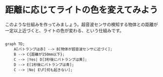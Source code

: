 # 距離に応じてライトの色を変えてみよう

このような仕組みを作ってみましょう。超音波センサの検知する物体との距離が一定以上近づくと、ライトの色が変わる、という仕組みです。  

```mermaid

graph TD;
    A[パトランプは赤] --> B[物体が超音波センサに近づく];
    B --> C{距離が150mm以下};
    C --> |Yes| D[3秒後にパトランプは黄];
    D --> E[1秒後にパトランプは青];
    C --> |No| E\F[何も起きない];

```


